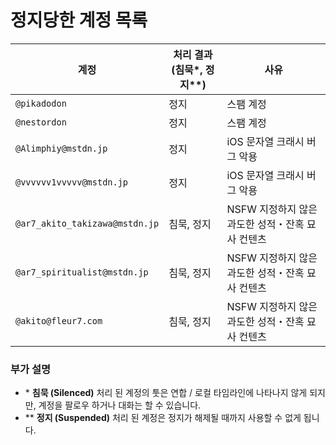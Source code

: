 # 정지당한 계정 목록

| 계정                            | 처리 결과 (침묵\*, 정지\*\*) | 사유                                              |
| ------------------------------- | ---------------------------- | ------------------------------------------------- |
| `@pikadodon`                    | 정지                         | 스팸 계정                                         |
| `@nestordon`                    | 정지                         | 스팸 계정                                         |
| `@Alimphiy@mstdn.jp`            | 정지                         | iOS 문자열 크래시 버그 악용                       |
| `@vvvvvv1vvvvv@mstdn.jp`        | 정지                         | iOS 문자열 크래시 버그 악용                       |
| `@ar7_akito_takizawa@mstdn.jp`  | 침묵, 정지                   | NSFW 지정하지 않은 과도한 성적・잔혹 묘사 컨텐츠  |
| `@ar7_spiritualist@mstdn.jp`    | 침묵, 정지                   | NSFW 지정하지 않은 과도한 성적・잔혹 묘사 컨텐츠  |
| `@akito@fleur7.com`             | 침묵, 정지                   | NSFW 지정하지 않은 과도한 성적・잔혹 묘사 컨텐츠  |

### 부가 설명 

- \* **침묵 (Silenced)** 처리 된 계정의 툿은 연합 / 로컬 타임라인에 나타나지 않게 되지만, 계정을 팔로우 하거나 대화는 할 수 있습니다.
- \*\* **정지 (Suspended)** 처리 된 계정은 정지가 해제될 때까지 사용할 수 없게 됩니다.

